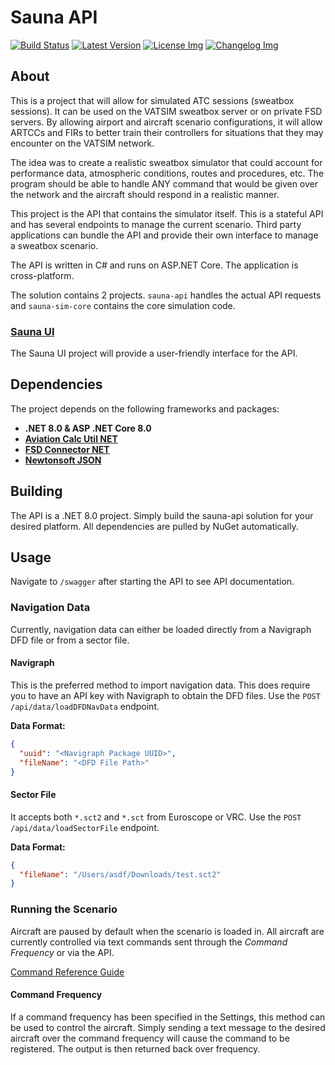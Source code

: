 # Sauna API
[![Build Status]][actions]
[![Latest Version]][github.release]
[![License Img]][license]
[![Changelog Img]][changelog]

[Build Status]: https://img.shields.io/github/actions/workflow/status/sauna-sim/sauna-api/build-and-test.yml?branch=master
[actions]: https://github.com/sauna-sim/sauna-api/actions?query=branch%3Amaster
[Latest Version]: https://img.shields.io/github/v/release/sauna-sim/sauna-api?include_prereleases
[github.release]: https://github.com/sauna-sim/sauna-api/releases/latest
[Changelog Img]: https://img.shields.io/badge/Changelog-blue
[changelog]: CHANGELOG.md
[License Img]: https://img.shields.io/badge/License-LGPL_3-blue
[license]: LICENSE

## About
This is a project that will allow for simulated ATC sessions (sweatbox sessions). It can be used on the VATSIM sweatbox server or on private FSD servers. By allowing airport and aircraft scenario configurations, it will allow ARTCCs and FIRs to better train their controllers for situations that they may encounter on the VATSIM network.

The idea was to create a realistic sweatbox simulator that could account for performance data, atmospheric conditions, routes and procedures, etc. The program should be able to handle ANY command that would be given over the network and the aircraft should respond in a realistic manner.

This project is the API that contains the simulator itself. This is a stateful API and has several endpoints to manage the current scenario. Third party applications can bundle the API and provide their own interface to manage a sweatbox scenario.

The API is written in C# and runs on ASP.NET Core. The application is cross-platform.

The solution contains 2 projects. `sauna-api` handles the actual API requests and `sauna-sim-core` contains the core simulation code.

### [Sauna UI](https://github.com/sauna-sim/sauna-ui)
The Sauna UI project will provide a user-friendly interface for the API.

## Dependencies
The project depends on the following frameworks and packages:
- **.NET 8.0 & ASP .NET Core 8.0**
- **[Aviation Calc Util NET](https://github.com/997R8V10/aviation-calc-util-net)**
- **[FSD Connector NET](https://github.com/caspianmerlin/FsdConnectorNet)**
- **[Newtonsoft JSON](https://github.com/JamesNK/Newtonsoft.Json)**

## Building
The API is a .NET 8.0 project. Simply build the sauna-api solution for your desired platform. All dependencies are pulled by NuGet automatically.

## Usage
Navigate to `/swagger` after starting the API to see API documentation.

[//]: # (Ensure that settings are sent to the API on initial connect via the `POST /api/data/settings` endpoint. Current settings can be obtained via `GET /api/data/settings`.)

[//]: # ()
[//]: # (**Settings Example:**)

[//]: # (```json)

[//]: # ({)

[//]: # (  "commandFrequency": "133.125")

[//]: # (})

[//]: # (```)

### Navigation Data
Currently, navigation data can either be loaded directly from a Navigraph DFD file or from a sector file.

#### Navigraph
This is the preferred method to import navigation data. This does require you to have an API key with Navigraph to obtain the DFD files.
Use the `POST /api/data/loadDFDNavData` endpoint.

**Data Format:**
```json
{
  "uuid": "<Navigraph Package UUID>",
  "fileName": "<DFD File Path>"
}
```

#### Sector File
It accepts both `*.sct2` and `*.sct` from Euroscope or VRC. Use the `POST /api/data/loadSectorFile` endpoint.

**Data Format:**
```json
{
  "fileName": "/Users/asdf/Downloads/test.sct2"
}
```

[//]: # (### Scenario Files)

[//]: # (Currently, a modified Euroscope 3.2 scenario file format &#40;`*.txt`&#41; is used. The main difference is that appending a ` HOLD` at the end of the ROUTE string will cause the aircraft to automatically hold. Original ES 3.2 file should work without modification.)

[//]: # ()
[//]: # (*Note: This file format may be replaced by a more robust file format in the future.*)

[//]: # ()
[//]: # (Load scenario files through the `POST /api/data/loadEuroscopeScenario` endpoint.)

[//]: # ()
[//]: # (**Data Format:**)

[//]: # (```json)

[//]: # ({)

[//]: # (  "fileName": "/Users/asdf/Downloads/scenario.txt",)

[//]: # (  "cid": "111111",)

[//]: # (  "password": "password",)

[//]: # (  "server": "fsdserver.example.com",)

[//]: # (  "port": 6809,)

[//]: # (  "protocolRevision": "Classic")

[//]: # (})

[//]: # (```)

### Running the Scenario
Aircraft are paused by default when the scenario is loaded in. All aircraft are currently controlled via text commands sent through the *Command Frequency* or via the API.

[Command Reference Guide](Commands.md)

#### Command Frequency
If a command frequency has been specified in the Settings, this method can be used to control the aircraft. Simply sending a text message to the desired aircraft over the command frequency will cause the command to be registered. The output is then returned back over frequency.